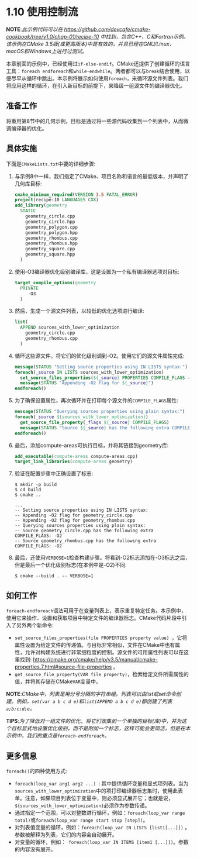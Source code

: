 # 1.10 使用控制流

**NOTE**:*此示例代码可以在 https://github.com/devcafe/cmake-cookbook/tree/v1.0/chap-01/recipe-10 中找到，包含C++、C和Fortran示例。该示例在CMake 3.5版(或更高版本)中是有效的，并且已经在GNU/Linux、macOS和Windows上进行过测试。*

本章前面的示例中，已经使用过`if-else-endif`。CMake还提供了创建循环的语言工具：`foreach endforeach`和`while-endwhile`。两者都可以与`break`结合使用，以便尽早从循环中跳出。本示例将展示如何使用`foreach`，来循环源文件列表。我们将应用这样的循环，在引入新目标的前提下，来降级一组源文件的编译器优化。

## 准备工作

将重用第8节中的几何示例，目标是通过将一些源代码收集到一个列表中，从而微调编译器的优化。

## 具体实施

下面是`CMakeLists.txt`中要的详细步骤:

1. 与示例8中一样，我们指定了CMake、项目名称和语言的最低版本，并声明了几何库目标:

   ```cmake
   cmake_minimum_required(VERSION 3.5 FATAL_ERROR)
   project(recipe-10 LANGUAGES CXX)
   add_library(geometry
     STATIC
       geometry_circle.cpp
       geometry_circle.hpp
       geometry_polygon.cpp
       geometry_polygon.hpp
       geometry_rhombus.cpp
       geometry_rhombus.hpp
       geometry_square.cpp
       geometry_square.hpp
     )
   ```

2. 使用-O3编译器优化级别编译库，这是设置为一个私有编译器选项对目标:

   ```cmake
   target_compile_options(geometry
     PRIVATE
     	-O3
     )
   ```

3. 然后，生成一个源文件列表，以较低的优化选项进行编译:

   ```cmake
   list(
     APPEND sources_with_lower_optimization
       geometry_circle.cpp
       geometry_rhombus.cpp
     )
   ```

4. 循环这些源文件，将它们的优化级别调到-O2。使用它们的源文件属性完成:

   ```cmake
   message(STATUS "Setting source properties using IN LISTS syntax:")
   foreach(_source IN LISTS sources_with_lower_optimization)
     set_source_files_properties(${_source} PROPERTIES COMPILE_FLAGS -O2)
     message(STATUS "Appending -O2 flag for ${_source}")
   endforeach()
   ```

5. 为了确保设置属性，再次循环并在打印每个源文件的`COMPILE_FLAGS`属性:

   ```cmake
   message(STATUS "Querying sources properties using plain syntax:")
   foreach(_source ${sources_with_lower_optimization})
     get_source_file_property(_flags ${_source} COMPILE_FLAGS)
     message(STATUS "Source ${_source} has the following extra COMPILE_FLAGS: ${_flags}")
   endforeach()
   ```

6. 最后，添加compute-areas可执行目标，并将其链接到geometry库:

   ```cmake
   add_executable(compute-areas compute-areas.cpp)
   target_link_libraries(compute-areas geometry)
   ```

7. 验证在配置步骤中正确设置了标志:

   ```shell
   $ mkdir -p build
   $ cd build
   $ cmake ..
   
   ...
   -- Setting source properties using IN LISTS syntax:
   -- Appending -O2 flag for geometry_circle.cpp
   -- Appending -O2 flag for geometry_rhombus.cpp
   -- Querying sources properties using plain syntax:
   -- Source geometry_circle.cpp has the following extra COMPILE_FLAGS: -O2
   -- Source geometry_rhombus.cpp has the following extra COMPILE_FLAGS: -O2
   ```

8. 最后，还使用`VERBOSE=1`检查构建步骤。将看到-O2标志添加在-O3标志之后，但是最后一个优化级别标志(在本例中是-O2)不同:

   ```shell
   $ cmake --build . -- VERBOSE=1
   ```

## 如何工作

`foreach-endforeach`语法可用于在变量列表上，表示重复特定任务。本示例中，使用它来操作、设置和获取项目中特定文件的编译器标志。CMake代码片段中引入了另外两个新命令:

* `set_source_files_properties(file PROPERTIES property value) `，它将属性设置为给定文件的传递值。与目标非常相似，文件在CMake中也有属性，允许对构建系统进行非常细粒度的控制。源文件的可用属性列表可以在这里找到: https://cmake.org/cmake/help/v3.5/manual/cmake-properties.7.html#source-file-properties 。
* `get_source_file_property(VAR file property)`，检索给定文件所需属性的值，并将其存储在CMake`VAR`变量中。

**NOTE**:*CMake中，列表是用分号分隔的字符串组。列表可以由list或set命令创建。例如，`set(var a b c d e)`和`list(APPEND a b c d e)`都创建了列表`a;b;c;d;e`。*

**TIPS**:*为了降低对一组文件的优化，将它们收集到一个单独的目标(库)中，并为这个目标显式地设置优化级别，而不是附加一个标志，这样可能会更简洁，但是在本示例中，我们的重点是`foreach-endforeach`。*

## 更多信息

`foreach()`的四种使用方式:

* `foreach(loop_var arg1 arg2 ...) `: 其中提供循环变量和显式项列表。当为`sources_with_lower_optimization`中的项打印编译器标志集时，使用此表单。注意，如果项目列表位于变量中，则必须显式展开它；也就是说，`${sources_with_lower_optimization}`必须作为参数传递。
* 通过指定一个范围，可以对整数进行循环，例如：`foreach(loop_var range total)`或`foreach(loop_var range start stop [step])`。
* 对列表值变量的循环，例如：`foreach(loop_var IN LISTS [list1[...]])` 。参数被解释为列表，它们的内容会自动展开。
* 对变量的循环，例如：` foreach(loop_var IN ITEMS [item1 [...]])`。参数的内容没有展开。

